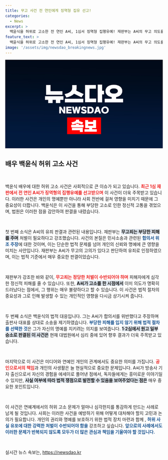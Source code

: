 ```yaml
---
title: 무고 사건 전 연인에게 징역형 집유 선고!
categories:
  - News
excerpt: >
  백윤식을 허위로 고소한 전 연인 A씨, 1심서 징역형 집행유예! 재판부는 A씨의 무고 의도를 명확히 지적하며 강한 경고를 내렸다. 과거의 분쟁이 만들어낸 드라마틱한 사건, 그 뒷이야기가 궁금하다면 클릭하세요!
feature_text: >
  백윤식을 허위로 고소한 전 연인 A씨, 1심서 징역형 집행유예! 재판부는 A씨의 무고 의도를 명확히 지적하며 강한 경고를 내렸다. 과거의 분쟁이 만들어낸 드라마틱한 사건, 그 뒷이야기가 궁금하다면 클릭하세요!
image: '/assets/img/newsdao_breakingnews.jpg'
---
```


<p><img src="/assets/img/newsdao_breakingnews.jpg" alt="firstkoreanews 속보" /></p>

<h2 data-ke-size="size26">배우 백윤식 허위 고소 사건</h2>

<p data-ke-size="size16">&nbsp;</p>

<p>백윤식 배우에 대한 허위 고소 사건은 사회적으로 큰 이슈가 되고 있습니다. <b><span style="color: #ee2323;">최근 1심 재판에서 전 연인 A씨가 징역형의 집행유예를 선고받으며</span></b> 이 사건이 더욱 주목받고 있습니다. 이러한 사건은 개인의 명예뿐만 아니라 사회 전반에 걸쳐 영향을 미치기 때문에 그 중요성이 더합니다. 백윤식은 이 사건을 통해 부당한 고소로 인한 정신적 고통을 겪었으며, 법원은 이러한 점을 감안하여 판결을 내렸습니다.</p>

<p data-ke-size="size16">&nbsp;</p>

<p>첫 번째 소식은 A씨의 유죄 판결과 관련된 내용입니다. 재판부는 <b><span style="background-color: #21538527;">무고죄는 부당한 피해를 주며</span></b> 처벌이 필요하다고 강조했습니다. 사건의 본질은 민사소송과 관련된 <b><span style="color: #1a5490;">합의서 위조 주장</span></b>에 대한 것이며, 이는 단순한 법적 문제를 넘어 개인의 신뢰와 명예에 큰 영향을 미치는 사안입니다. 재판부는 A씨가 무고의 고의가 있다고 판단하여 유죄로 인정하였으며, 이는 법적 기준에서 매우 중요한 판결이었습니다.</p>

<p data-ke-size="size16">&nbsp;</p>

<p>재판부가 강조한 바와 같이, <b><span style="color: #ee2323;">무고죄는 정당한 처벌이 수반되어야 하며</span></b> 피해자에게 심각한 정신적 피해를 줄 수 있습니다. 또한, <b><span style="background-color: #21538527;">A씨가 고소를 한 시점에서</span></b> 이미 의도가 명확히 드러났다는 점에서, 그 행위는 매우 불량하다고 할 수 있습니다. 이 사건은 법적 절차의 중요성과 그로 인해 발생할 수 있는 개인적인 영향을 다시금 상기시켜 줍니다.</p>

<p data-ke-size="size16">&nbsp;</p>

<p>두 번째 소식은 백윤식의 법적 대응입니다. 그는 A씨가 합의서를 위반했다고 주장하며 출판사 대표를 상대로 소송을 제기하였습니다. <b><span style="color: #1a5490;">부당한 피해를 입지 않기 위해 법적 절차를 선택한 것</span></b>은 그가 자신의 명예를 지키려는 의지를 보여줍니다. <b><span style="background-color: #21538527;">1·2심에서 원고 일부 승소로 판결된 이 사건은</span></b> 현재 대법원에서 심리 중에 있어 향후 결과가 더욱 주목받고 있습니다.</p>

<p data-ke-size="size16">&nbsp;</p>

<p>마지막으로 이 사건은 미디어와 연예인 개인의 관계에서도 중요한 의미를 가집니다. <b><span style="color: #ee2323;">공인으로서의 책임</span></b>과 개인의 사생활은 늘 현실적으로 중요한 문제입니다. A씨가 방송사 기자 출신으로서 자신의 경험을 에세이로 풀어낸 점에서, 독자들에게는 흥미로운 이야기일 수 있지만, <b><span style="background-color: #21538527;">사실 여부에 따라 법적 쟁점으로 발전할 수 있음을 보여주었다는 점은</span></b> 매우 중요한 포인트입니다. </p>

<p data-ke-size="size16">&nbsp;</p>

<p>이 사건은 연예계에서의 허위 고소 문제가 얼마나 심각한지를 통감하게 만드는 사례로 남게 될 것입니다. 사회는 이러한 사건을 예방하기 위해 어떻게 대처해야 할지 고민과 논의가 필요합니다. 개인의 권리와 명예를 보호하기 위한 법적 장치 마련과 함께 , <b><span style="color: #1a5490;">허위 사실 유포에 대한 강력한 처벌이 수반되어야 함을</span></b> 강조하고 싶습니다. <b><span style="color: #1a5490;">앞으로의 사례에서도 이러한 문제가 반복되지 않도록 모두가 더 많은 관심과 책임을 기울여야 할 것입니다.</span></b></p>

<p data-ke-size="size16">&nbsp;</p>
실시간 뉴스 속보는, <a href="https://newsdao.kr" rel="dofollow">https://newsdao.kr</a>


